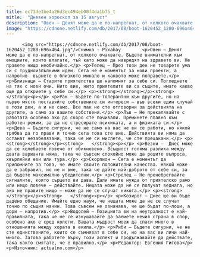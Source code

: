```yaml
---
title: ec73de1be4a26d3ec494eb00f4da1b75_t
mitle:  "Дневен хороскоп за 15 август"
description: "Овен – Денят може да е по-напрегнат, от колкото очаквате. Бъдете внимателни към емоциите, които влагате, тъй като може да навредят на здравето ви. Не правете нищо необичайно. Телец – През този ден не товарете ума си с трудноизпълними идеи. Сега не е моментът за нови проекти, а напротив- върнете в близкото минало и каквото …"
image: "https://cdnone.netlify.com/db/2017/08/boot-1620452_1280-696x464.jpg"
---
```


          <img src="https://cdnone.netlify.com/db/2017/08/boot-1620452_1280-696x464.jpg"/>Снимка - Pixabay        <p>Овен – Денят може да е по-напрегнат, от колкото очаквате. Бъдете внимателни към емоциите, които влагате, тъй като може да навредят на здравето ви. Не правете нищо необичайно.</p> <p>Телец – През този ден не товарете ума си с трудноизпълними идеи. Сега не е моментът за нови проекти, а напротив- върнете в близкото минало и каквото може поправете.</p> <p>Близнаци – Старите приятелства ще напомнят за себе си. Погледнете на тях с нови очи. Нито вие, нито приятелите ви са същите, имате какво още да откриете у себе си.</p> <p><strong></strong></p><strong>   </strong><p></p> <p>Рак – Бъдете по-толерантни към другите, но на първо място поставяйте собствените си интереси – във всеки един случай в този ден, а и не само. Все пак не сте отговорни за действията на другите, а само за вашите собствени.</p> <p>Лъв – Не прекалявайте с работата особено ако до скоро сте почивали. Преминете плавно към работен режим, за да не стресирате психиката, а и физиката си.</p> <p>Дева – Бъдете сигурни, че не само на вас не ви се работи, но някой трябва да го прави и точно сега това сте вие. Действията ви няма да останат незабелязани, така че не си мислете, че сте прецакани.</p> <p><strong></strong></p><strong>   </strong><p></p> <p>Везни –  Днес може да се колебаете повече от обикновено. Всъщност голяма разлика между двата варианта няма, така че съвсем спокойно може да решите въпроса, хвърляйки ези или тура.</p> <p>Скорпион – Сега е моментът да припомните за това, че имате своите положителни качества. Някой може да е забравил, но не и вие, така че дайте най-доброто от себе си, за да бъдете максимално убедителни.</p> <p>Стрелец – Не пренебрегвайте сигналите, които сърцето ви дава. Дали имате нужда от приятелско рамо или нещо повече – действайте. Нещата може да не се получат веднага, но ако не правите нищо – може да не се случат никога.</p> <p><strong></strong></p><strong>   </strong><p></p> <p>Козирог – Днес ще ви бъде дадено обещание. Имайте едно наум, че нещата може да не се случат точно по същия начин. Това съвсем не означава, че ще бъдат по-лоши, а дори – напротив.</p> <p>Водолей – Позицията ви на неутралност е най-правилната, така че не се изкушавайте да заемете нечия страна в спор, особено ако е сред колеги. Вашата мъдрост моеж да спаси много в отношенията между хората в екипа.</p> <p>Риби – Бъдете сигурни, че не сте единствените, които се съмняват в себе си, но на вас ви личи най-много. Затова работете върху този аспект и продължавайте да действате, така както смятате, че е правилно.</p> <p>Редактор: Евгения Гигова</p> <p>Източник: actualno.com</p>        